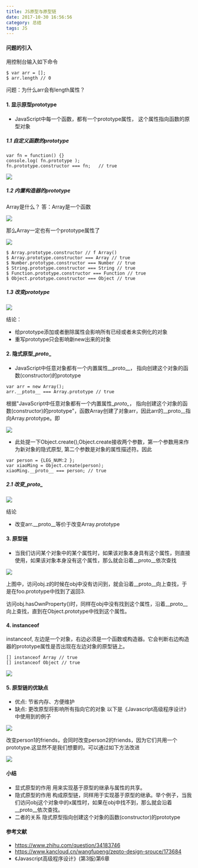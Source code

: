 ```yaml
---
title: JS原型与原型链
date: 2017-10-30 16:56:56
category: 总结
tags: JS
---
```


#### 问题的引入


用控制台输入如下命令

```
$ var arr = [];
$ arr.length // 0
```
问题：为什么arr会有length属性？

<!--more-->

#### 1. 显示原型prototype

* JavaScript中每一个函数，都有一个prototype属性， 这个属性指向函数的原型对象


##### 1.1 自定义函数的prototype
```
var fn = function() {}
console.log( fn.prototype );
fn.prototype.constructor === fn;   // true
```

![](https://user-gold-cdn.xitu.io/2017/11/12/4af86fc38f20ab3e1096f05f7e0e0db9)

##### 1.2 内置构造器的prototype

Array是什么？
答：Array是一个函数


![](https://user-gold-cdn.xitu.io/2017/11/12/603bed777f274b1b84c6f4c8926b4339)

那么Array一定也有一个prototype属性了


![](https://user-gold-cdn.xitu.io/2017/11/13/15fb4ff1bef7bc3e)

```
$ Array.prototype.constructor // f Array()
$ Array.prototype.constructor === Array // true
$ Number.prototype.constructor === Number // true
$ String.prototype.constructor === String // true
$ Function.prototype.constructor === Function // true
$ Object.prototype.constructor === Object // true
```
##### 1.3 改变prototype

![](https://user-gold-cdn.xitu.io/2017/11/13/15fb5618a38b850a)

结论：
* 给prototype添加或者删除属性会影响所有已经或者未实例化的对象
* 重写prototype只会影响新new出来的对象


#### 2. 隐式原型\__proto__
* JavaScript中任意对象都有一个内置属性__proto__， 指向创建这个对象的函数(constructor)的prototype

```
var arr = new Array();
arr.__ptoto__ === Array.prototype // true
```
根据"JavaScript中任意对象都有一个内置属性\__proto\__， 指向创建这个对象的函数(constructor)的prototype"，函数Array创建了对象arr，因此arr的\__proto\__指向Array.prototype。即

![](https://user-gold-cdn.xitu.io/2017/11/13/15fb4feb2eb4e810)

* 此处提一下Object.create(),Object.create接收两个参数，第一个参数用来作为新对象的隐式原型, 第二个参数是对象的属性描述符。因此
```
var person = {LEG_NUM:2 };
var xiaoMing = Object.create(person);
xiaoMing.__proto__ === person; // true
```
##### 2.1 改变\__proto\__

![](https://user-gold-cdn.xitu.io/2017/11/13/15fb5628e12d0785)

结论
* 改变arr.__proto__等价于改变Array.prototype



#### 3. 原型链
* 当我们访问某个对象中的某个属性时，如果该对象本身具有这个属性，则直接使用，如果该对象本身没有这个属性，那么就会沿着\__proto\__依次查找

![](https://user-gold-cdn.xitu.io/2017/11/13/15fb5576c544462e)

上图中，访问obj.z的时候在obj中没有访问到，就会沿着\__proto\__向上查找，于是在foo.prototype中找到了返回3.

访问obj.hasOwnProperty()时，同样在obj中没有找到这个属性，沿着\__proto\__向上查找，直到在Object.prototype中找到这个属性。

#### 4. instanceof

instanceof, 左边是一个对象，右边必须是一个函数或构造器。它会判断右边构造器的prototype属性是否出现在左边对象的原型链上。


```
[] instanceof Array // true
[] instanceof Object // true
```

![](https://user-gold-cdn.xitu.io/2017/11/13/15fb55bf5ff07694)

#### 5. 原型链的优缺点

* 优点: 节省内存、方便维护
* 缺点: 更改原型将影响所有指向它的对象
以下是《Javascript高级程序设计》中使用到的例子

![](https://user-gold-cdn.xitu.io/2017/11/13/15fb55df5e74932a)

改变person1的friends，会同时改变person2的friends，因为它们共用一个prototype.这显然不是我们想要的。可以通过如下方法改进

![](https://user-gold-cdn.xitu.io/2017/11/13/15fb55f9e4dab238)

#### 小结

* 显式原型的作用
用来实现基于原型的继承与属性的共享。
* 隐式原型的作用
构成原型链，同样用于实现基于原型的继承。举个例子，当我们访问obj这个对象中的x属性时，如果在obj中找不到，那么就会沿着\__proto\__依次查找。
* 二者的关系
隐式原型指向创建这个对象的函数(constructor)的prototype


#### 参考文献

* https://www.zhihu.com/question/34183746
* https://www.kancloud.cn/wangfupeng/zepto-design-srouce/173684
* 《Javascript高级程序设计》(第3版)第6章

